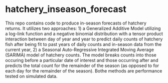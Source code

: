 # hatchery_inseason_forecast
This repo contains code to produce in-season forecasts of hatchery returns. It utilizes two approaches: 1) a Generalized Additive Model utilizing a log-link function and a negative binomial distribution with a tensor product interaction between day of year and year to predict daily counts of hatchery fish after being fit to past years of daily counts and in-season data from the current year, 2) a Seasonal Auto-Regressive Integrated Moving Average (SARIMA) model of hatchery counts. The model breaks counts into those occuring before a particular date of interest and those occurring after and predicts the total count for the remainder of the season (as  opposed to for each day for the remainder of the season). Bothe methods are performance tested on simulated data.
